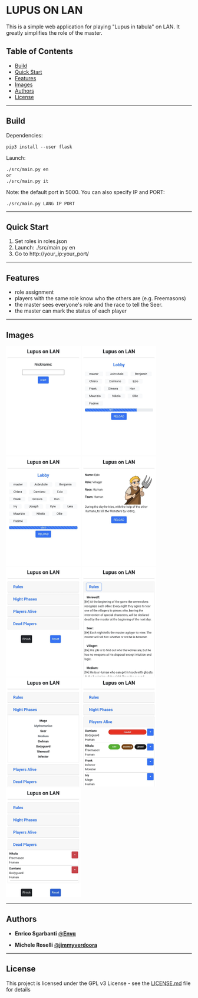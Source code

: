 # LUPUS ON LAN

This is a simple web application for playing "Lupus in tabula" on LAN. It greatly simplifies the role of the master.



## Table of Contents

* [Build](#Build)
* [Quick Start](#QuickStart)
* [Features](#features)
* [Images](#images)
* [Authors](#authors)
* [License](#license)


---
## Build
Dependencies:
~~~
pip3 install --user flask
~~~
Launch:
~~~
./src/main.py en
or
./src/main.py it
~~~
Note: the default port in 5000. You can also specify IP and PORT:
~~~
./src/main.py LANG IP PORT
~~~



---
## Quick Start
1. Set roles in roles.json
2. Launch: ./src/main.py en
3. Go to http://your_ip:your_port/


---
## Features
- role assignment
- players with the same role know who the others are (e.g. Freemasons)
- the master sees everyone's role and the race to tell the Seer.
- the master can mark the status of each player


---
## Images
<img src="doc/register.png" width=40%>
<img src="doc/lobby-waiting.png" width=40%>
<img src="doc/lobby-full.png" width=40%>
<img src="doc/player.png" width=40%>
<img src="doc/master.png" width=40%>
<img src="doc/master-rules.png" width=40%>
<img src="doc/master-night.png" width=40%>
<img src="doc/master-alive.png" width=40%>
<img src="doc/master-dead.png" width=40%>



---
## Authors

- **Enrico Sgarbanti** [@**Envq**](https://github.com/Envq)

- **Michele Roselli** [@**jimmyverdoora**](https://github.com/jimmyverdoora)



---
## License

This project is licensed under the GPL v3 License - see the [LICENSE.md](LICENSE.md) file for details
